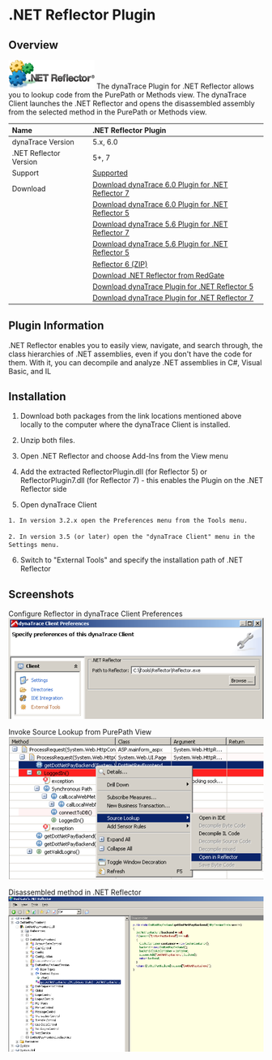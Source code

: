 # .NET Reflector Plugin

## Overview

![images_community/download/attachments/8651547/icon.png](images_community/download/attachments/8651547/icon.png) The dynaTrace Plugin for .NET Reflector allows
you to lookup code from the PurePath or Methods view. The dynaTrace Client launches the .NET Reflector and opens the disassembled assembly from the selected
method in the PurePath or Methods view.

|Name | .NET Reflector Plugin
|:---- | :----
|dynaTrace Version | 5.x, 6.0
|.NET Reflector Version | 5+, 7
|Support | [Supported](https://community.compuwareapm.com/community/display/DL/Support+Levels#SupportLevels-supported)
|Download | [Download dynaTrace 6.0 Plugin for .NET Reflector 7](ReflectorPlugin7.dt60.zip)  
| | [Download dynaTrace 6.0 Plugin for .NET Reflector 5](ReflectorPlugin5.dt60.zip)  
| | [Download dynaTrace 5.6 Plugin for .NET Reflector 7](ReflectorPlugin7.dt56.zip)  
| | [Download dynaTrace 5.6 Plugin for .NET Reflector 5](ReflectorPlugin5.dt56.zip)  
| | [Reflector 6 (ZIP)](Reflector6.zip)  
| | [Download .NET Reflector from RedGate](http://www.red-gate.com/products/reflector/)  
| | [Download dynaTrace Plugin for .NET Reflector 5](dynaTrace_NETReflector_Plugin_v3.0.1.zip)  
| | [Download dynaTrace Plugin for .NET Reflector 7](dynaTrace_NETReflector7_Plugin.zip)

## Plugin Information

.NET Reflector enables you to easily view, navigate, and search through, the class hierarchies of .NET assemblies, even if you don't have the code for them.
With it, you can decompile and analyze .NET assemblies in C#, Visual Basic, and IL

## Installation

  1. Download both packages from the link locations mentioned above locally to the computer where the dynaTrace Client is installed. 

  2. Unzip both files. 

  3. Open .NET Reflector and choose Add-Ins from the View menu 

  4. Add the extracted ReflectorPlugin.dll (for Reflector 5) or ReflectorPlugin7.dll (for Reflector 7) - this enables the Plugin on the .NET Reflector side 

  5. Open dynaTrace Client 

    1. In version 3.2.x open the Preferences menu from the Tools menu. 

    2. In version 3.5 (or later) open the "dynaTrace Client" menu in the Settings menu. 

  6. Switch to "External Tools" and specify the installation path of .NET Reflector 

## Screenshots

Configure Reflector in dynaTrace Client Preferences  
![images_community/download/attachments/8651547/reflector_preferences.PNG](images_community/download/attachments/8651547/reflector_preferences.PNG)

Invoke Source Lookup from PurePath View  
![images_community/download/attachments/8651547/reflector_sourcelookup.PNG](images_community/download/attachments/8651547/reflector_sourcelookup.PNG)

Disassembled method in .NET Reflector  
![images_community/download/attachments/8651547/reflector_disassembled.PNG](images_community/download/attachments/8651547/reflector_disassembled.PNG)

